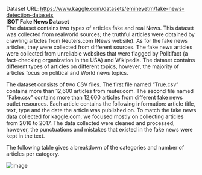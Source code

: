 Dataset URL: https://www.kaggle.com/datasets/emineyetm/fake-news-detection-datasets <br/>
**ISOT Fake News Dataset**
<br/>
The dataset contains two types of articles fake and real News. This dataset was collected from realworld sources; the truthful articles were obtained by crawling articles from Reuters.com (News website). As for the fake news articles, they were collected from different sources. The fake news articles were collected from unreliable websites that were flagged by Politifact (a fact-checking organization in the USA) and Wikipedia. The dataset contains different types of articles on different topics, however, the majority of articles focus on political and World news topics.

The dataset consists of two CSV files. The first file named “True.csv” contains more than 12,600 articles from reuter.com. The second file named “Fake.csv” contains more than 12,600 articles from different fake news outlet resources. Each article contains the following information: article title, text, type and the date the article was published on. To match the fake news data collected for kaggle.com, we focused mostly on collecting articles from 2016 to 2017. The data collected were cleaned and processed, however, the punctuations and mistakes that existed in the fake news were kept in the text.

The following table gives a breakdown of the categories and number of articles per category.

![image](https://github.com/user-attachments/assets/3d3b1b2d-3653-4c0c-a3ec-e2b1714a2eed)
